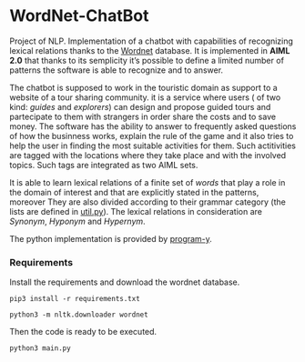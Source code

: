 # WordNet-ChatBot

Project of NLP. Implementation of a chatbot with capabilities of recognizing lexical relations thanks to the [Wordnet](https://wordnet.princeton.edu/) database.
It is implemented in **AIML 2.0** that thanks to its semplicity it’s possible to define a limited number of patterns the software is able to recognize and to answer.
 
The chatbot is supposed to work in the touristic domain as support to a website of a tour sharing community. it is a service where users ( of two kind: *guides* and *explorers*) can design and propose guided tours and partecipate to them with strangers in order share the costs and to save money. The software has the ability to answer to frequently asked questions of how the businness works, explain the rule of the game and it also tries to help the user in finding the most suitable activities for them. Such actitivities are tagged with the locations where they take place and with the involved topics. Such tags are integrated as two AIML sets.

It is able to learn lexical relations of a finite set of *words* that play a role in the domain of interest and that are explicitly stated in  the patterns, moreover They are also divided according to their grammar category (the lists are defined in [util.py](utils.py)). The lexical relations in consideration are *Synonym*, *Hyponym* and *Hypernym*.


The python implementation is provided by [program-y](https://github.com/keiffster/program-y).

### Requirements

Install the requirements and download the wordnet database.
```
pip3 install -r requirements.txt
```

```
python3 -m nltk.downloader wordnet 
```

Then the code is ready to be executed.
```
python3 main.py 
```
